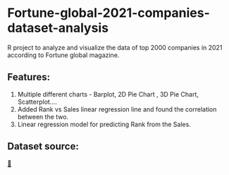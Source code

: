 # Fortune-global-2021-companies-dataset-analysis
R project to analyze and visualize the data of top 2000 companies in 2021 according to Fortune global magazine.

## Features:
1) Multiple different charts - Barplot, 2D Pie Chart , 3D Pie Chart, Scatterplot....
2) Added Rank vs Sales linear regression line and found the correlation between the two.
3) Linear regression model for predicting Rank from the Sales.

## Dataset source:
[🔗](https://www.kaggle.com/datasets/shivamb/fortune-global-2000-companies-till-2021)
